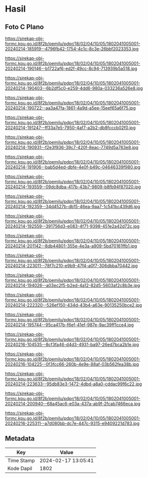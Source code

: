 # Hasil

## Foto C Plano

https://sirekap-obj-formc.kpu.go.id/8f2b/pemilu/pdpr/18/02/04/10/05/1802041005001-20240214-185919--4796fb42-1754-4c1c-8c3e-26bbf2023353.jpg

https://sirekap-obj-formc.kpu.go.id/8f2b/pemilu/pdpr/18/02/04/10/05/1802041005001-20240214-190146--b1722af6-ed2f-49cc-8c94-713939b5a518.jpg

https://sirekap-obj-formc.kpu.go.id/8f2b/pemilu/pdpr/18/02/04/10/05/1802041005001-20240214-190403--6b2df5c0-e259-4dd6-980a-033236a526e8.jpg

https://sirekap-obj-formc.kpu.go.id/8f2b/pemilu/pdpr/18/02/04/10/05/1802041005001-20240214-190722--aa3a47fa-1861-4a9d-a5ee-15eef65a6f75.jpg

https://sirekap-obj-formc.kpu.go.id/8f2b/pemilu/pdpr/18/02/04/10/05/1802041005001-20240214-191247--ff33a7e5-7950-4af7-a2b2-db8fcccb02f0.jpg

https://sirekap-obj-formc.kpu.go.id/8f2b/pemilu/pdpr/18/02/04/10/05/1802041005001-20240214-190931--f2e3f936-39c7-420f-8eac-7749d5a763e8.jpg

https://sirekap-obj-formc.kpu.go.id/8f2b/pemilu/pdpr/18/02/04/10/05/1802041005001-20240214-191906--bab5d4ed-dbfe-4e0f-b49c-04646339f980.jpg

https://sirekap-obj-formc.kpu.go.id/8f2b/pemilu/pdpr/18/02/04/10/05/1802041005001-20240214-193559--09dc8dba-417b-43b7-9809-b8fb94f87020.jpg

https://sirekap-obj-formc.kpu.go.id/8f2b/pemilu/pdpr/18/02/04/10/05/1802041005001-20240214-192359--34d4527b-db15-46ea-9aa7-1c541bc439d6.jpg

https://sirekap-obj-formc.kpu.go.id/8f2b/pemilu/pdpr/18/02/04/10/05/1802041005001-20240214-192559--391756d3-e083-4f71-9398-451e2a42d72c.jpg

https://sirekap-obj-formc.kpu.go.id/8f2b/pemilu/pdpr/18/02/04/10/05/1802041005001-20240214-201142--8db44801-355e-4e3a-a909-5bd70161ffb1.jpg

https://sirekap-obj-formc.kpu.go.id/8f2b/pemilu/pdpr/18/02/04/10/05/1802041005001-20240214-223011--78f7c210-e9b9-47f4-a0f7-306dbba70442.jpg

https://sirekap-obj-formc.kpu.go.id/8f2b/pemilu/pdpr/18/02/04/10/05/1802041005001-20240214-194026--a03ec2f5-b2ed-4a12-82d5-5603af2c8b3e.jpg

https://sirekap-obj-formc.kpu.go.id/8f2b/pemilu/pdpr/18/02/04/10/05/1802041005001-20240214-222320--526ef150-434d-43b4-a63e-90135250bce2.jpg

https://sirekap-obj-formc.kpu.go.id/8f2b/pemilu/pdpr/18/02/04/10/05/1802041005001-20240214-195744--95ca417b-f6ef-41ef-987e-9ac39ff1cce4.jpg

https://sirekap-obj-formc.kpu.go.id/8f2b/pemilu/pdpr/18/02/04/10/05/1802041005001-20240216-104535--8cf3fa46-d4d3-4931-ba97-26ed7bca2b1e.jpg

https://sirekap-obj-formc.kpu.go.id/8f2b/pemilu/pdpr/18/02/04/10/05/1802041005001-20240216-104225--0f3fcc66-260b-4e9e-88af-03b562fea38b.jpg

https://sirekap-obj-formc.kpu.go.id/8f2b/pemilu/pdpr/18/02/04/10/05/1802041005001-20240214-223633--95db83e3-1472-4dbd-a8a0-cddac99f6c22.jpg

https://sirekap-obj-formc.kpu.go.id/8f2b/pemilu/pdpr/18/02/04/10/05/1802041005001-20240214-200940--68a45ac6-e03a-437a-ab9f-2fcab7466eca.jpg

https://sirekap-obj-formc.kpu.go.id/8f2b/pemilu/pdpr/18/02/04/10/05/1802041005001-20240216-225311--a7d080bb-dc7e-447c-9315-e9409221d783.jpg


## Metadata

| Key        | Value               |
| ---------- | ------------------- |
| Time Stamp | 2024-02-17 13:05:41 |
| Kode Dapil | 1802                |



